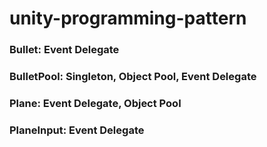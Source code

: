 # unity-programming-pattern
### Bullet: Event Delegate
### BulletPool: Singleton, Object Pool, Event Delegate
### Plane: Event Delegate, Object Pool
### PlaneInput: Event Delegate
